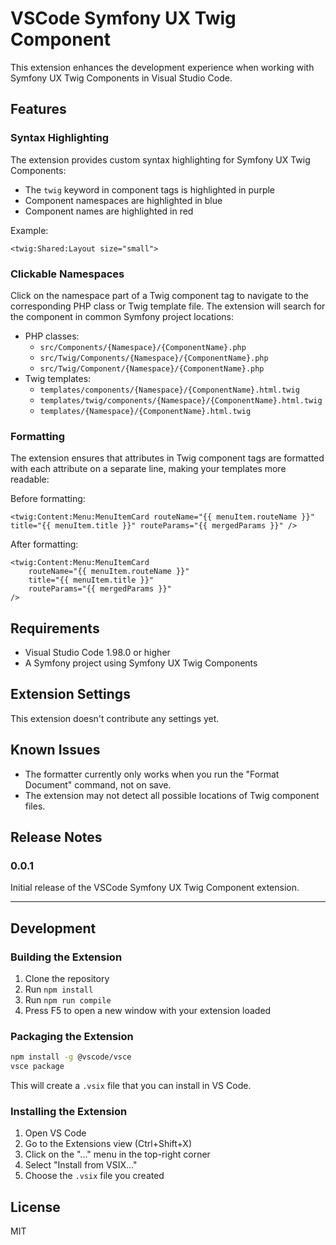# VSCode Symfony UX Twig Component

This extension enhances the development experience when working with Symfony UX Twig Components in Visual Studio Code.

## Features

### Syntax Highlighting

The extension provides custom syntax highlighting for Symfony UX Twig Components:

- The `twig` keyword in component tags is highlighted in purple
- Component namespaces are highlighted in blue
- Component names are highlighted in red

Example:
```twig
<twig:Shared:Layout size="small">
```

### Clickable Namespaces

Click on the namespace part of a Twig component tag to navigate to the corresponding PHP class or Twig template file. The extension will search for the component in common Symfony project locations:

- PHP classes:
  - `src/Components/{Namespace}/{ComponentName}.php`
  - `src/Twig/Components/{Namespace}/{ComponentName}.php`
  - `src/Twig/Component/{Namespace}/{ComponentName}.php`
- Twig templates:
  - `templates/components/{Namespace}/{ComponentName}.html.twig`
  - `templates/twig/components/{Namespace}/{ComponentName}.html.twig`
  - `templates/{Namespace}/{ComponentName}.html.twig`

### Formatting

The extension ensures that attributes in Twig component tags are formatted with each attribute on a separate line, making your templates more readable:

Before formatting:
```twig
<twig:Content:Menu:MenuItemCard routeName="{{ menuItem.routeName }}" title="{{ menuItem.title }}" routeParams="{{ mergedParams }}" />
```

After formatting:
```twig
<twig:Content:Menu:MenuItemCard
    routeName="{{ menuItem.routeName }}"
    title="{{ menuItem.title }}"
    routeParams="{{ mergedParams }}"
/>
```

## Requirements

- Visual Studio Code 1.98.0 or higher
- A Symfony project using Symfony UX Twig Components

## Extension Settings

This extension doesn't contribute any settings yet.

## Known Issues

- The formatter currently only works when you run the "Format Document" command, not on save.
- The extension may not detect all possible locations of Twig component files.

## Release Notes

### 0.0.1

Initial release of the VSCode Symfony UX Twig Component extension.

---

## Development

### Building the Extension

1. Clone the repository
2. Run `npm install`
3. Run `npm run compile`
4. Press F5 to open a new window with your extension loaded

### Packaging the Extension

```bash
npm install -g @vscode/vsce
vsce package
```

This will create a `.vsix` file that you can install in VS Code.

### Installing the Extension

1. Open VS Code
2. Go to the Extensions view (Ctrl+Shift+X)
3. Click on the "..." menu in the top-right corner
4. Select "Install from VSIX..."
5. Choose the `.vsix` file you created

## License

MIT
